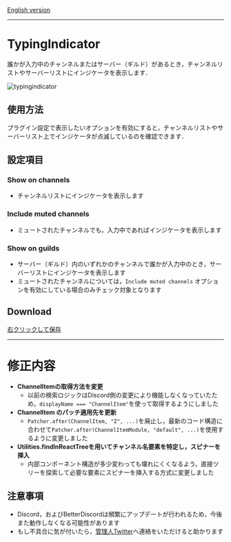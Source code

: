 [English version](https://github.com/Atamol/BetterDiscordStuff/blob/master/Plugins/TypingIndicator/README.en.md)

---

# TypingIndicator
誰かが入力中のチャンネルまたはサーバー（ギルド）があるとき，チャンネルリストやサーバーリストにインジケータを表示します．

![typingindicator](https://user-images.githubusercontent.com/42084688/123513299-c4c5e080-d68c-11eb-8021-f68e755561cd.gif)

## 使用方法
プラグイン設定で表示したいオプションを有効にすると，チャンネルリストやサーバーリスト上でインジケータが点滅しているのを確認できます．

## 設定項目

### Show on channels
- チャンネルリストにインジケータを表示します

### Include muted channels
- ミュートされたチャンネルでも，入力中であればインジケータを表示します

### Show on guilds
- サーバー（ギルド）内のいずれかのチャンネルで誰かが入力中のとき，サーバーリストにインジケータを表示します
- ミュートされたチャンネルについては，`Include muted channels` オプションを有効にしている場合のみチェック対象となります


## Download
[右クリックして保存](https://raw.githubusercontent.com/Atamol/BetterDiscordStuff/master/Plugins/TypingIndicator/TypingIndicator.plugin.js)

---

# 修正内容

- **ChannelItemの取得方法を変更**
  - 以前の検索ロジックはDiscord側の変更により機能しなくなっていたため，`displayName === "ChannelItem"`を使って取得するようにしました
- **ChannelItem のパッチ適用先を更新**
  - `Patcher.after(ChannelItem, "Z", ...)`を廃止し，最新のコード構造に合わせて`Patcher.after(ChannelItemModule, "default", ...)`を使用するように変更しました
- **Utilities.findInReactTreeを用いてチャンネル名要素を特定し，スピナーを挿入**
  - 内部コンポーネント構造が多少変わっても壊れにくくなるよう，直接ツリーを探索して必要な要素にスピナーを挿入する方式に変更しました

## 注意事項

- Discord，およびBetterDiscordは頻繁にアップデートが行われるため，今後また動作しなくなる可能性があります
- もし不具合に気が付いたら，[管理人Twitter](https://x.com/Atamol_rc)へ連絡をいただけると助かります
